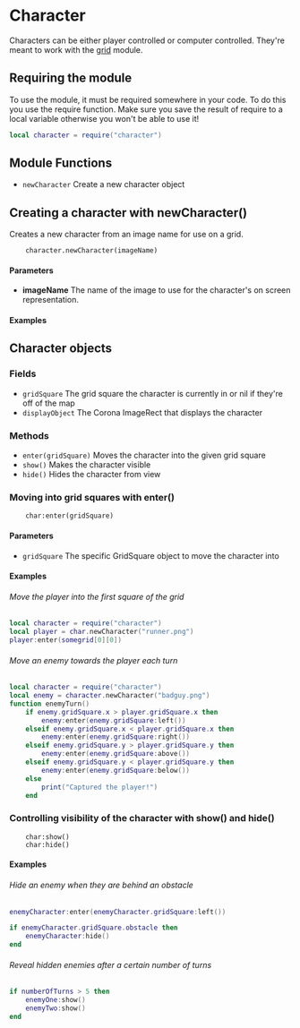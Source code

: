 # Character

Characters can be either player controlled or computer controlled. They're meant
to work with the [grid](grid.md) module.

## Requiring the module

To use the module, it must be required somewhere in your code. To do
this you use the require function. Make sure you save the result of
require to a local variable otherwise you won't be able to use it!

```lua
local character = require("character")
```

## Module Functions

* `newCharacter` Create a new character object

## Creating a character with newCharacter()

Creates a new character from an image name for use on a grid.

		character.newCharacter(imageName)

#### Parameters

* __imageName__ The name of the image to use for the character's on screen
	representation.

#### Examples

## Character objects

### Fields

* `gridSquare` The grid square the character is currently in or nil if
	they're off of the map
* `displayObject` The Corona ImageRect that displays the character

### Methods

* `enter(gridSquare)` Moves the character into the given grid square
* `show()` Makes the character visible
* `hide()` Hides the character from view

### Moving into grid squares with enter()

		char:enter(gridSquare)

#### Parameters

* `gridSquare` The specific GridSquare object to move the character into

#### Examples

###### Move the player into the first square of the grid

```lua
local character = require("character")
local player = char.newCharacter("runner.png")
player:enter(somegrid[0][0])
```

###### Move an enemy towards the player each turn

```lua
local character = require("character")
local enemy = character.newCharacter("badguy.png")
function enemyTurn()
	if enemy.gridSquare.x > player.gridSquare.x then
		enemy:enter(enemy.gridSquare:left())
	elseif enemy.gridSquare.x < player.gridSquare.x then
		enemy:enter(enemy.gridSquare:right())
	elseif enemy.gridSquare.y > player.gridSquare.y then
		enemy:enter(enemy.gridSquare:above())
	elseif enemy.gridSquare.y < player.gridSquare.y then
		enemy:enter(enemy.gridSquare:below())
	else
		print("Captured the player!")
	end
```

### Controlling visibility of the character with show() and hide()

		char:show()
		char:hide()

#### Examples

###### Hide an enemy when they are behind an obstacle

```lua
enemyCharacter:enter(enemyCharacter.gridSquare:left())

if enemyCharacter.gridSquare.obstacle then
	enemyCharacter:hide()
end
```

###### Reveal hidden enemies after a certain number of turns

```lua
if numberOfTurns > 5 then
	enemyOne:show()
	enemyTwo:show()
end
```
